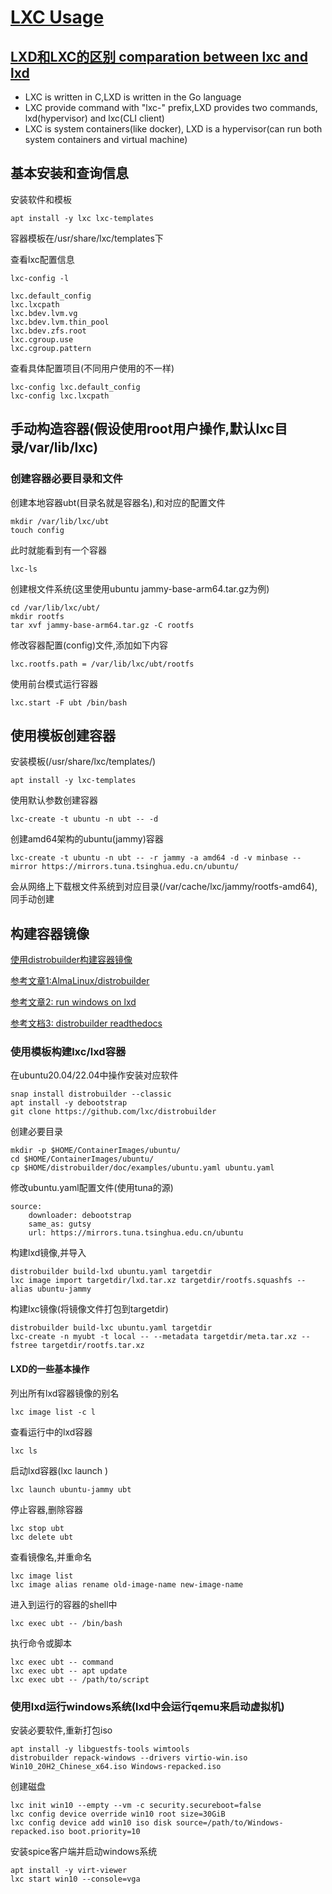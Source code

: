 # [LXC Usage](https://linuxcontainers.org/)

## [LXD和LXC的区别 comparation between lxc and lxd](https://blog.simos.info/comparison-between-lxc-and-lxd/)

- LXC is written in C,LXD is written in the Go language
- LXC provide command with "lxc-" prefix,LXD provides two commands, lxd(hypervisor) and lxc(CLI client)
- LXC is system containers(like docker), LXD is a hypervisor(can run both system containers and virtual machine)

## 基本安装和查询信息

安装软件和模板

	apt install -y lxc lxc-templates

容器模板在/usr/share/lxc/templates下

查看lxc配置信息

	lxc-config -l

	lxc.default_config
	lxc.lxcpath
	lxc.bdev.lvm.vg
	lxc.bdev.lvm.thin_pool
	lxc.bdev.zfs.root
	lxc.cgroup.use
	lxc.cgroup.pattern

查看具体配置项目(不同用户使用的不一样)

	lxc-config lxc.default_config
	lxc-config lxc.lxcpath

## 手动构造容器(假设使用root用户操作,默认lxc目录/var/lib/lxc)

### 创建容器必要目录和文件

创建本地容器ubt(目录名就是容器名),和对应的配置文件

	mkdir /var/lib/lxc/ubt
	touch config

此时就能看到有一个容器

	lxc-ls

创建根文件系统(这里使用ubuntu jammy-base-arm64.tar.gz为例)

	cd /var/lib/lxc/ubt/
	mkdir rootfs
	tar xvf jammy-base-arm64.tar.gz -C rootfs

修改容器配置(config)文件,添加如下内容

	lxc.rootfs.path = /var/lib/lxc/ubt/rootfs

使用前台模式运行容器

	lxc.start -F ubt /bin/bash

## 使用模板创建容器

安装模板(/usr/share/lxc/templates/)

	apt install -y lxc-templates

使用默认参数创建容器

	lxc-create -t ubuntu -n ubt -- -d

创建amd64架构的ubuntu(jammy)容器

	lxc-create -t ubuntu -n ubt -- -r jammy -a amd64 -d -v minbase --mirror https://mirrors.tuna.tsinghua.edu.cn/ubuntu/

会从网络上下载根文件系统到对应目录(/var/cache/lxc/jammy/rootfs-amd64),同手动创建

## 构建容器镜像

[使用distrobuilder构建容器镜像](https://github.com/lxc/distrobuilder)

[参考文章1:AlmaLinux/distrobuilder](https://github.com/AlmaLinux/distrobuilder)

[参考文章2: run windows on lxd](https://blog.simos.info/how-to-run-a-windows-virtual-machine-on-lxd-on-linux/)

[参考文档3: distrobuilder readthedocs](https://distrobuilder.readthedocs.io/en/latest/)

### 使用模板构建lxc/lxd容器

在ubuntu20.04/22.04中操作安装对应软件

	snap install distrobuilder --classic
	apt install -y debootstrap
	git clone https://github.com/lxc/distrobuilder

创建必要目录

	mkdir -p $HOME/ContainerImages/ubuntu/
	cd $HOME/ContainerImages/ubuntu/
	cp $HOME/distrobuilder/doc/examples/ubuntu.yaml ubuntu.yaml

修改ubuntu.yaml配置文件(使用tuna的源)

	source:
		downloader: debootstrap
		same_as: gutsy
		url: https://mirrors.tuna.tsinghua.edu.cn/ubuntu

构建lxd镜像,并导入

	distrobuilder build-lxd ubuntu.yaml targetdir
	lxc image import targetdir/lxd.tar.xz targetdir/rootfs.squashfs --alias ubuntu-jammy

构建lxc镜像(将镜像文件打包到targetdir)

	distrobuilder build-lxc ubuntu.yaml targetdir
	lxc-create -n myubt -t local -- --metadata targetdir/meta.tar.xz --fstree targetdir/rootfs.tar.xz

#### LXD的一些基本操作

列出所有lxd容器镜像的别名

	lxc image list -c l

查看运行中的lxd容器

	lxc ls

启动lxd容器(lxc launch <lxdimage> <containername>)

	lxc launch ubuntu-jammy ubt

停止容器,删除容器

	lxc stop ubt
	lxc delete ubt

查看镜像名,并重命名

	lxc image list
	lxc image alias rename old-image-name new-image-name

进入到运行的容器的shell中

	lxc exec ubt -- /bin/bash

执行命令或脚本

	lxc exec ubt -- command
	lxc exec ubt -- apt update
	lxc exec ubt -- /path/to/script

### 使用lxd运行windows系统(lxd中会运行qemu来启动虚拟机)

安装必要软件,重新打包iso

	apt install -y libguestfs-tools wimtools
	distrobuilder repack-windows --drivers virtio-win.iso Win10_20H2_Chinese_x64.iso Windows-repacked.iso

创建磁盘

	lxc init win10 --empty --vm -c security.secureboot=false
	lxc config device override win10 root size=30GiB
	lxc config device add win10 iso disk source=/path/to/Windows-repacked.iso boot.priority=10

安装spice客户端并启动windows系统

	apt install -y virt-viewer
	lxc start win10 --console=vga
